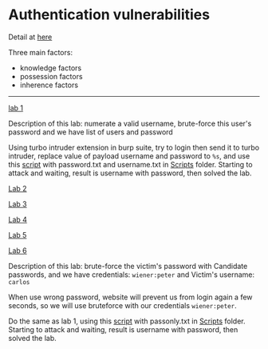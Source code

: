 # Authentication vulnerabilities

Detail at [here](https://portswigger.net/web-security/authentication)

Three main factors:
 - knowledge factors
 - possession factors
 - inherence factors 

---

[lab 1](https://portswigger.net/web-security/authentication/password-based/lab-username-enumeration-via-different-responses)

Description of this lab: numerate a valid username, brute-force this user's password and we have list of users and password

Using turbo intruder extension in burp suite, try to login then send it to turbo intruder, replace value of payload username and password to `%s`, and use this [script](/Scripts/bruteuser&pass.py) with password.txt and username.txt in [Scripts](/Scripts) folder. Starting to attack and waiting, result is username with password, then solved the lab.

[Lab 2](#)

[Lab 3](#)

[Lab 4](#)

[Lab 5](#)

[Lab 6](https://portswigger.net/web-security/authentication/password-based/lab-broken-bruteforce-protection-ip-block)

Description of this lab: brute-force the victim's password with Candidate passwords, and we have credentials: `wiener:peter` and Victim's username: `carlos`

When use wrong password, website will prevent us from login again a few seconds, so we will use bruteforce with our credentials `wiener:peter`.

Do the same as lab 1, using this [script](/Scripts/brutepass.py) with passonly.txt in [Scripts](/Scripts) folder. Starting to attack and waiting, result is username with password, then solved the lab.



